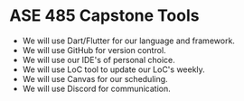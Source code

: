 # ASE 485 Capstone Tools
* We will use Dart/Flutter for our language and framework.
* We will use GitHub for version control.
* We will use our IDE's of personal choice.
* We will use LoC tool to update our LoC's weekly.
* We will use Canvas for our scheduling.
* We will use Discord for communication.
